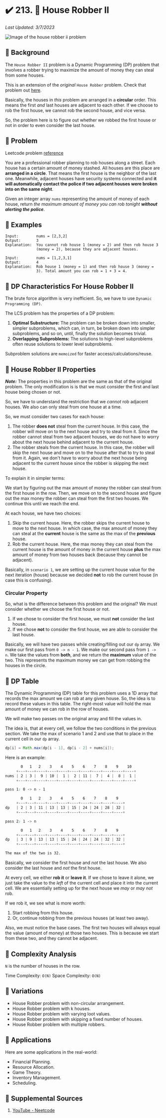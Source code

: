 # :heavy_check_mark: 213. :orange_book: House Robber II
*Last Updated: 3/7/2023*

![Image of the house robber ii problem](../../images/lc-solutions/dynamic-programming/house-robber-ii.png)

## :round_pushpin: Background
The `House Robber II` problem is a Dynamic Programming (DP) problem that involves a robber trying to maximize the amount of money they can steal from some houses.

This is an extension of the *original* `House Robber` problem. Check that problem out [here](house-robber.md).

Basically, the houses in *this* problem are arranged in a **circular** order. This means the first *and* last houses are adjacent to each other. If we choose to rob the first house, we cannot rob the second house, and vice versa.

So, the problem here is to figure out whether we robbed the first house or not in order to even consider the last house.

## :round_pushpin: Problem
Leetcode problem [reference](https://leetcode.com/problems/house-robber-ii/)

You are a professional robber planning to rob houses along a street. Each house has a certain amount of money stashed. All houses are this place are **arranged in a circle**. That means the first house is the neighbor of the last one. Meanwhile, adjacent houses have security systems connected and **it will automatically contact the police if two adjacent houses were broken into on the same night**.

Given an integer array `nums` representing the amount of money of each house, return *the maximum amount of money you can rob tonight **without alerting the police***.

## :round_pushpin: Examples
```
Input:        nums = [2,3,2]
Output:       3
Explanation:  You cannot rob house 1 (money = 2) and then rob house 3
              (money = 2), because they are adjacent houses.
```

```
Input:        nums = [1,2,3,1]
Output:       4
Explanation:  Rob house 1 (money = 1) and then rob house 3 (money =
              3). Total amount you can rob = 1 + 3 = 4.
```

## :round_pushpin: DP Characteristics For House Robber II
The brute force algorithm is very inefficient. So, we have to use `Dynamic Programming (DP)`.

The LCS problem has the properties of a DP problem:
1. **Optimal Substructure:** The problem can be broken down into smaller, simpler subproblems, which can, in turn, be broken down into simpler subproblems, and so on, until, finally the solution becomes trivial.
2. **Overlapping Subproblems:** The solutions to high-level subproblems often reuse solutions to lower level subproblems.

Subproblem solutions are `memoized` for faster access/calculations/reuse.

## :round_pushpin: House Robber II Properties
***Note:*** The properties in this problem are the same as that of the original problem. The only modification is is that we must consider the first and last house being chosen or not.

So, we have to understand the restriction that we *cannot* rob adjacent houses. We also can only steal from one house at a time.

So, we must consider two cases for each house:
1. The robber **does not** steal from the current house. In this case, the robber will move on to the next house and try to steal from it. Since the robber cannot steal from two adjacent houses, we do not have to worry about the next house behind adjacent to the current house.
2. The robber steals from the current house. In this case, the robber will skip the next house and move on to the house after that to try to steal from it. Again, we don't have to worry about the next house being adjacent to the current house since the robber is skipping the next house.

To explain it in simpler terms:

We start by figuring out the max amount of money the robber can steal from the first house in the row. Then, we move on to the second house and figure out the max money the robber can steal from the first two houses. We continue this until we reach the end.

At each house, we have two choices:
1. Skip the current house. Here, the robber skips the current house to move to the next house. In which case, the max amount of money they can steal at the **current** house is the same as the max of the **previous** house.
2. Rob the current house. Here, the max money they can steal from the current house is the amount of money in the current house **plus** the max amount of money from two houses back (because they cannot be adjacent).

Basically, in `scenario 1`, we are setting up the current house value for the next iteration (house) because we decided **not** to rob the current house (in case this is confusing).

### Circular Property
So, what is the difference between this problem and the original? We must consider whether we choose the first house or not.

1. If we chose to consider the first house, we must **not** consider the last house.
2. If we chose **not** to consider the first house, we are able to consider the last house.

Basically, we will have two passes while creating/filling out our `dp` array. We make our first pass from `0 -> n - 1`. We make our second pass from `1 -> n`. We take the values from **both**, and we return the **maximum** value of the two. This represents the maximum money we can get from robbing the houses in the circle.

## :round_pushpin: DP Table
The Dynamic Programming (DP) table for this problem uses a 1D array that records the max amount we can rob at any given house. So, the idea is to record these values in this table. The right-most value will hold the max amount of money we can rob in the row of houses.

We will make two passes on the original array and fill the values in.

The idea is, that at every cell, we follow the two conditions in the previous section. We take the max of scenario 1 and 2 and use that to place in the current cell in our `dp` array.

```java
dp[i] = Math.max(dp[i - 1], dp[i - 2] + nums[i]);
```

Here is an example:
```css
       0   1   2    3    4    5    6    7    8    9    10
     +---+---+----+----+----+----+----+----+----+----+----+
nums | 2 | 3 |  9 | 10 |  1 |  2 | 11 |  7 |  4 |  8 |  1 |
     +---+---+----+----+----+----+----+----+----+----+----+

pass 1: 0 -> n - 1

       0   1   2    3    4    5    6    7    8    9
     +---+---+----+----+----+----+----+----+----+----+
dp   | 2 | 3 | 11 | 13 | 13 | 15 | 24 | 24 | 28 | 32 |
     +---+---+----+----+----+----+----+----+----+----+

pass 2: 1 -> n

       0   1   2    3    4    5    6    7    8    9
     +---+---+----+----+----+----+----+----+----+----+
dp   | 3 | 9 | 13 | 13 | 15 | 24 | 24 | 24 | 32 | 32 |
     +---+---+----+----+----+----+----+----+----+----+

The max of the two is 32.
```

Basically, we consider the first house and *not* the last house. We also consider the last house and *not* the first house.

At every cell, we either **rob it** or **leave it**. If we chose to leave it alone, we just take the value to the *left* of the current cell and place it into the current cell. We are essentially setting up for the next house we *may* or *may not* rob.

If we rob it, we see what is more worth:
1. Start robbing from this house.
2. Or, continue robbing from the previous houses (at least two away).

Also, we must notice the base cases. The first two houses will always equal the value (amount of money) at those two houses. This is because we start from these two, and they cannot be adjacent.

## :round_pushpin: Complexity Analysis
`N` is the number of houses in the row.

Time Complexity: `O(N)`
Space Complexity: `O(N)`

## :round_pushpin: Variations
- House Robber problem with non-circular arrangement.
- House Robber problem with k houses.
- House Robber problem with varying loot values.
- House Robber problem with skipping a fixed number of houses.
- House Robber problem with multiple robbers.

## :round_pushpin: Applications
Here are some applications in the real-world:
- Financial Planning.
- Resource Allocation.
- Game Theory.
- Inventory Management.
- Scheduling.

## :round_pushpin: Supplemental Sources

1. [YouTube - Neetcode](https://www.youtube.com/watch?v=rWAJCfYYOvM)
